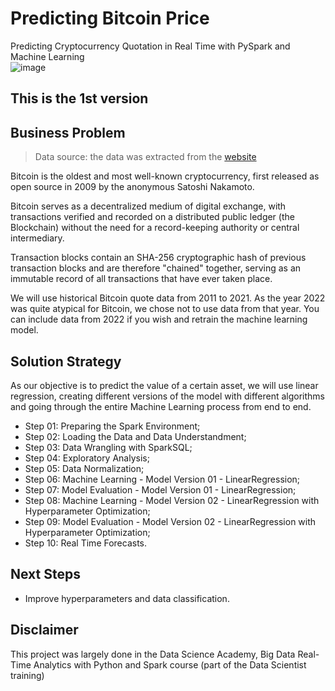 # Predicting Bitcoin Price
Predicting Cryptocurrency Quotation in Real Time with PySpark and Machine Learning<br>
![image](https://user-images.githubusercontent.com/111542025/234733071-3e1869ad-eb1d-416a-b276-3755500ee4f1.png)<br>

## This is the 1st version

## Business Problem
> Data source: the data was extracted from the [website](https://bitcoincharts.com/charts/bitstampUSD#rg60ztgSzm1g10zm2g25zv)

Bitcoin is the oldest and most well-known cryptocurrency, first released as open source in 2009 by the anonymous Satoshi Nakamoto.<br>

Bitcoin serves as a decentralized medium of digital exchange, with transactions verified and recorded on a distributed public ledger (the Blockchain) without the need for a record-keeping authority or central intermediary.<br>

Transaction blocks contain an SHA-256 cryptographic hash of previous transaction blocks and are therefore "chained" together, serving as an immutable record of all transactions that have ever taken place.<br>

We will use historical Bitcoin quote data from 2011 to 2021. As the year 2022 was quite atypical for Bitcoin, we chose not to use data from that year. You can include data from 2022 if you wish and retrain the machine learning model.<br>

## Solution Strategy
As our objective is to predict the value of a certain asset, we will use linear regression, creating different versions of the model with different algorithms and going through the entire Machine Learning process from end to end.
* Step 01: Preparing the Spark Environment;
* Step 02: Loading the Data and Data Understandment;
* Step 03: Data Wrangling with SparkSQL;
* Step 04: Exploratory Analysis;
* Step 05: Data Normalization;
* Step 06: Machine Learning - Model Version 01 - LinearRegression;
* Step 07: Model Evaluation - Model Version 01 - LinearRegression;
* Step 08: Machine Learning - Model Version 02 - LinearRegression with Hyperparameter Optimization;
* Step 09: Model Evaluation - Model Version 02 - LinearRegression with Hyperparameter Optimization;
* Step 10: Real Time Forecasts.


## Next Steps
* Improve hyperparameters and data classification.

## Disclaimer
This project was largely done in the Data Science Academy, Big Data Real-Time Analytics with Python and Spark course (part of the Data Scientist training)
